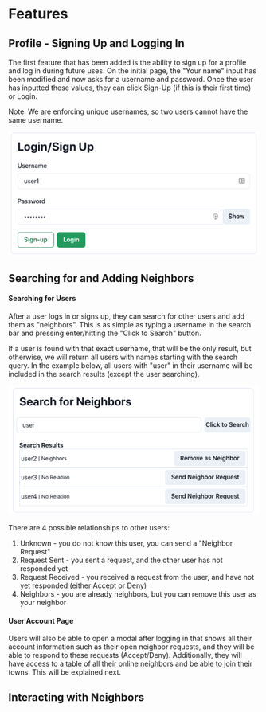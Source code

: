 # Features

## Profile - Signing Up and Logging In

The first feature that has been added is the ability to sign up for a profile and log in during future uses. On the 
initial page, the "Your name" input has been modified and now asks for a username and password. Once the user has 
inputted these values, they can click Sign-Up (if this is their first time) or Login.

Note: We are enforcing unique usernames, so two users cannot have the same username. 

![Login/Sign-up](docs/loginScreenshot.png)

## Searching for and Adding Neighbors

#### Searching for Users
After a user logs in or signs up, they can search for other users and add them as "neighbors". This is as simple as
typing a username in the search bar and pressing enter/hitting the "Click to Search" button.

If a user is found with that exact username, that will be the only result, but otherwise, we will return all users with
names starting with the search query. In the example below, all users with "user" in their username will be included in
the search results (except the user searching).

![SearchForUser](docs/searchAfterLogIn.png)

There are 4 possible relationships to other users:
1. Unknown - you do not know this user, you can send a "Neighbor Request"
2. Request Sent - you sent a request, and the other user has not responded yet
3. Request Received - you received a request from the user, and have not yet responded (either Accept or Deny)
4. Neighbors - you are already neighbors, but you can remove this user as your neighbor

#### User Account Page
Users will also be able to open a modal after logging in that shows all their account information such as their open
neighbor requests, and they will be able to respond to these requests (Accept/Deny). Additionally, they will have access
to a table of all their online neighbors and be able to join their towns. This will be explained next.

## Interacting with Neighbors
